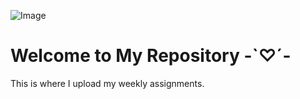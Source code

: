 ![Image](https://github.com/user-attachments/assets/7e32ac45-74d5-4603-9e1d-5a861af8bb78)
<div align="center">

</div>

# Welcome to My Repository -`♡´-  
This is where I upload my weekly assignments.
